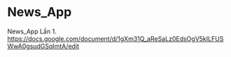 # News_App
News_App Lần 1.
https://docs.google.com/document/d/1gXm31Q_aReSaLz0EdsOgV5kILFUSWwA0gsudGSqImtA/edit
